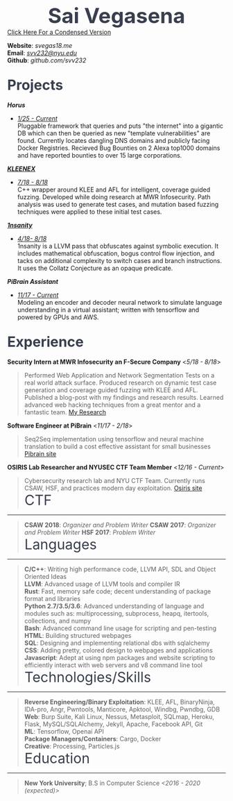 <b> <font size="36" color="393f4d"> <center>Sai Vegasena</center> </font></b>
[Click Here For a Condensed Version](https://github.com/svv232/svv232.github.io/blob/master/updated%20resume(1).pdf) <br />

**Website**: *svegas18.me* <br />
**Email**:   *svv232@nyu.edu* <br />
**Github**:  *github.com/svv232* <br />

<font size ="6" color="393f4d">Projects </font>
-----------------------------------------
***Horus***
* <i><u>1/25 - Current </u></i> <br />
Pluggable framework that queries and puts "the internet" into a gigantic DB which can then be queried as new "template vulnerabilities" are found. Currently locates dangling DNS domains and publicly facing Docker Registries. Recieved Bug Bounties on 2 Alexa top1000 domains and have reported bounties to over 15 large corporations.

***[KLEENEX](https://github.com/svv232/Kleenex)*** 
* <i><u>7/18 - 8/18</u></i> <br />
C++ wrapper around KLEE and AFL for intelligent, coverage guided fuzzing. Developed while doing research at MWR Infosecurity. Path analysis was used to generate test cases, and mutation based fuzzing techniques were applied to these initial test cases.

***[1nsanity](https://github.com/svv232/1nsanity)***
* <i><u>4/18- 8/18</u></i> <br />
1nsanity is a LLVM pass that obfuscates against symbolic execution. It includes mathematical obfuscation, bogus control flow injection, and tacks on additional complexity to switch cases and branch instructions. It uses the Collatz Conjecture as an opaque predicate. 

***PiBrain Assistant***
* <i><u>11/17 - Current</u></i> <br />
Modeling an encoder and decoder neural network to simulate language understanding in a virtual assistant; written with tensorflow and powered by GPUs and AWS.


<font size = "6" color="393f4d">Experience</font>
------------------------------------------
**Security Intern at MWR Infosecurity an F-Secure Company** <*5/18 - 8/18*>
> Performed Web Application and Network Segmentation Tests on a real world attack surface. Produced research on dynamic test case generation and coverage guided fuzzing with KLEE and AFL. Published a blog-post with my findings and research results. Learned advanced web hacking techniques from a great mentor and a fantastic team.  [My Research](https://github.com/svv232/Kleenex)

**Software Engineer at PiBrain**    <*11/17 - 2/18*> 
> Seq2Seq implementation using tensorflow and neural machine translation to build a cost effective assistant for small businesses  [Pibrain site](http://pibrain.io)

**OSIRIS Lab Researcher and NYUSEC CTF Team Member**   <*12/16 - Current*>
> Cybersecurity research lab and NYU CTF Team. Currently runs CSAW, HSF, and practices modern day exploitation.  [Osiris site](https://osiris.cyber.nyu.edu/index.php/nyusec/)
<font size = "6" color="393f4d">CTF</font>
----------------------------------
> **CSAW 2018**: *Organizer and Problem Writer*
> **CSAW 2017**: *Organizer and Problem Writer*
> **HSF 2017**: *Problem Writer*
<font size = "6" color="393f4d">Languages</font>
----------------------------------------
> **C/C++**: Writing high performance code, LLVM API, SDL and Object Oriented Ideas  <br />
> **LLVM**: Advanced usage of LLVM tools and compiler IR <br />
> **Rust**: Fast, memory safe code; decent understanding of package format and libraries<br />
> **Python 2.7/3.5/3.6**: Advanced understanding of language and modules such as: multiprocessing, subprocess, heapq, itertools, collections, and numpy <br />
> **Bash**: Advanced command line usage for scripting and pen-testing <br />
> **HTML**: Building structured webpages<br />
> **SQL**: Designing and implementing relational dbs with sqlalchemy<br />
> **CSS**: Adding pretty, colored design to webpages and applications<br />
> **Javascript**: Adept at using npm packages and website scripting to efficiently interact with web servers and v8 command line tool <br />
<font size = "6" color="393f4d">Technologies/Skills</font>
---------------------------------------------------
> **Reverse Engineering/Binary Exploitation**: KLEE, AFL, BinaryNinja, IDA-pro, Angr, Pwntools, Manticore, Apktool, Windbg, Pwndbg, GDB <br />
> **Web**: Burp Suite, Kali Linux, Nessus, Metasploit, SQLmap, Heroku, Flask, MySQL/SQLAlchemy, Jekyll, Apache, Facebook API, Git <br />
> **ML**: Tensorflow, Openai API <br />
> **Package Managers/Containers**: Cargo, Docker <br />
> **Creative**: Processing, Particles.js <br />
<font size = "6" color="393f4d">Education</font>
-------------------------------------------
> **New York University**;  B.S in Computer Science     *<2016 - 2020 (expected)>*
